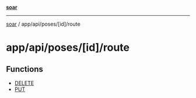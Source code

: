 [**soar**](../../../../../README.md)

***

[soar](../../../../../modules.md) / app/api/poses/\[id\]/route

# app/api/poses/\[id\]/route

## Functions

- [DELETE](functions/DELETE.md)
- [PUT](functions/PUT.md)
